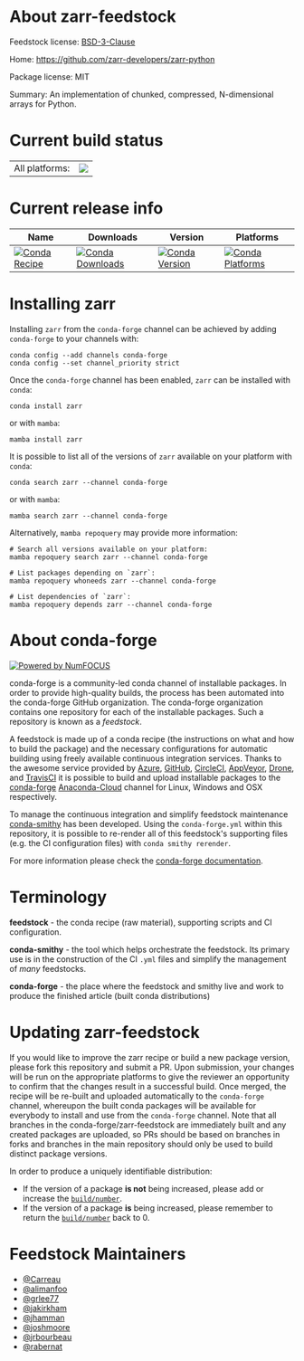 About zarr-feedstock
====================

Feedstock license: [BSD-3-Clause](https://github.com/conda-forge/zarr-feedstock/blob/main/LICENSE.txt)

Home: https://github.com/zarr-developers/zarr-python

Package license: MIT

Summary: An implementation of chunked, compressed, N-dimensional arrays for Python.

Current build status
====================


<table><tr><td>All platforms:</td>
    <td>
      <a href="https://dev.azure.com/conda-forge/feedstock-builds/_build/latest?definitionId=4442&branchName=main">
        <img src="https://dev.azure.com/conda-forge/feedstock-builds/_apis/build/status/zarr-feedstock?branchName=main">
      </a>
    </td>
  </tr>
</table>

Current release info
====================

| Name | Downloads | Version | Platforms |
| --- | --- | --- | --- |
| [![Conda Recipe](https://img.shields.io/badge/recipe-zarr-green.svg)](https://anaconda.org/conda-forge/zarr) | [![Conda Downloads](https://img.shields.io/conda/dn/conda-forge/zarr.svg)](https://anaconda.org/conda-forge/zarr) | [![Conda Version](https://img.shields.io/conda/vn/conda-forge/zarr.svg)](https://anaconda.org/conda-forge/zarr) | [![Conda Platforms](https://img.shields.io/conda/pn/conda-forge/zarr.svg)](https://anaconda.org/conda-forge/zarr) |

Installing zarr
===============

Installing `zarr` from the `conda-forge` channel can be achieved by adding `conda-forge` to your channels with:

```
conda config --add channels conda-forge
conda config --set channel_priority strict
```

Once the `conda-forge` channel has been enabled, `zarr` can be installed with `conda`:

```
conda install zarr
```

or with `mamba`:

```
mamba install zarr
```

It is possible to list all of the versions of `zarr` available on your platform with `conda`:

```
conda search zarr --channel conda-forge
```

or with `mamba`:

```
mamba search zarr --channel conda-forge
```

Alternatively, `mamba repoquery` may provide more information:

```
# Search all versions available on your platform:
mamba repoquery search zarr --channel conda-forge

# List packages depending on `zarr`:
mamba repoquery whoneeds zarr --channel conda-forge

# List dependencies of `zarr`:
mamba repoquery depends zarr --channel conda-forge
```


About conda-forge
=================

[![Powered by
NumFOCUS](https://img.shields.io/badge/powered%20by-NumFOCUS-orange.svg?style=flat&colorA=E1523D&colorB=007D8A)](https://numfocus.org)

conda-forge is a community-led conda channel of installable packages.
In order to provide high-quality builds, the process has been automated into the
conda-forge GitHub organization. The conda-forge organization contains one repository
for each of the installable packages. Such a repository is known as a *feedstock*.

A feedstock is made up of a conda recipe (the instructions on what and how to build
the package) and the necessary configurations for automatic building using freely
available continuous integration services. Thanks to the awesome service provided by
[Azure](https://azure.microsoft.com/en-us/services/devops/), [GitHub](https://github.com/),
[CircleCI](https://circleci.com/), [AppVeyor](https://www.appveyor.com/),
[Drone](https://cloud.drone.io/welcome), and [TravisCI](https://travis-ci.com/)
it is possible to build and upload installable packages to the
[conda-forge](https://anaconda.org/conda-forge) [Anaconda-Cloud](https://anaconda.org/)
channel for Linux, Windows and OSX respectively.

To manage the continuous integration and simplify feedstock maintenance
[conda-smithy](https://github.com/conda-forge/conda-smithy) has been developed.
Using the ``conda-forge.yml`` within this repository, it is possible to re-render all of
this feedstock's supporting files (e.g. the CI configuration files) with ``conda smithy rerender``.

For more information please check the [conda-forge documentation](https://conda-forge.org/docs/).

Terminology
===========

**feedstock** - the conda recipe (raw material), supporting scripts and CI configuration.

**conda-smithy** - the tool which helps orchestrate the feedstock.
                   Its primary use is in the construction of the CI ``.yml`` files
                   and simplify the management of *many* feedstocks.

**conda-forge** - the place where the feedstock and smithy live and work to
                  produce the finished article (built conda distributions)


Updating zarr-feedstock
=======================

If you would like to improve the zarr recipe or build a new
package version, please fork this repository and submit a PR. Upon submission,
your changes will be run on the appropriate platforms to give the reviewer an
opportunity to confirm that the changes result in a successful build. Once
merged, the recipe will be re-built and uploaded automatically to the
`conda-forge` channel, whereupon the built conda packages will be available for
everybody to install and use from the `conda-forge` channel.
Note that all branches in the conda-forge/zarr-feedstock are
immediately built and any created packages are uploaded, so PRs should be based
on branches in forks and branches in the main repository should only be used to
build distinct package versions.

In order to produce a uniquely identifiable distribution:
 * If the version of a package **is not** being increased, please add or increase
   the [``build/number``](https://docs.conda.io/projects/conda-build/en/latest/resources/define-metadata.html#build-number-and-string).
 * If the version of a package **is** being increased, please remember to return
   the [``build/number``](https://docs.conda.io/projects/conda-build/en/latest/resources/define-metadata.html#build-number-and-string)
   back to 0.

Feedstock Maintainers
=====================

* [@Carreau](https://github.com/Carreau/)
* [@alimanfoo](https://github.com/alimanfoo/)
* [@grlee77](https://github.com/grlee77/)
* [@jakirkham](https://github.com/jakirkham/)
* [@jhamman](https://github.com/jhamman/)
* [@joshmoore](https://github.com/joshmoore/)
* [@jrbourbeau](https://github.com/jrbourbeau/)
* [@rabernat](https://github.com/rabernat/)

